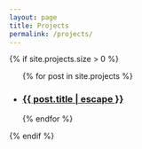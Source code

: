 ```yaml
---
layout: page
title: Projects
permalink: /projects/
---
```


<div>
  {% if site.projects.size > 0 %}
    <ul class="post-list">
        {% for post in site.projects %}
        <li>
            <h3>
                <a class="post-link" href="{{ post.url | relative_url }}">{{ post.title | escape }}</a>
            </h3>
        </li>
        {% endfor %}
    </ul>
  {% endif %}

</div>